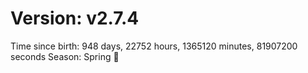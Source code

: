 # Version: v2.7.4
Time since birth: 948 days, 22752 hours, 1365120 minutes, 81907200 seconds
Season: Spring 🌸
